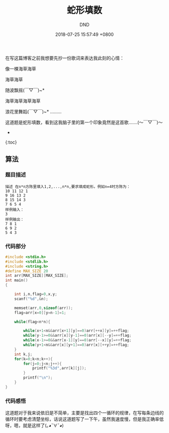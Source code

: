 ﻿---
layout: post
title:  "蛇形填数"
date:   2018-07-25 15:57:49 +0800
categories: C-program-language
tags: C-program-language
img: http://or4d8nhvk.bkt.clouddn.com/18-7-25/43622891.jpg
author: DND
---

在写这篇博客之前我想要先抄一份歌词来表达我此刻的心情：  

像一棵海草海草

海草海草

随波飘摇(￣▽￣)~*

海草海草海草海草

浪花里舞蹈(￣▽￣)~*
.........

这道题是蛇形填数，看到这我脑子里的第一个印象竟然是这首歌.......(～￣▽￣)～ 

* 
{:toc}

## 算法

### 题目描述
```
描述 在n*n方陈里填入1,2,...,n*n,要求填成蛇形。例如n=4时方陈为：
10 11 12 1
9 16 13 2
8 15 14 3
7 6 5 4
样例输入：
3
样例输出：
7 8 1
6 9 2
5 4 3
```

### 代码部分

```c++
#include <stdio.h>
#include <stdlib.h>
#include <string.h>
#define MAX_SIZE 20
int arr[MAX_SIZE][MAX_SIZE];
int main()
{

    int i,n,flag=0,x,y;
    scanf("%d",&n);

    memset(arr,0,sizeof(arr));
    flag=arr[x=0][y=n-1]=1;

    while(flag<n*n){

        while(x+1<n&&arr[x+1][y]==0)arr[++x][y]=++flag;
        while(y-1>=0&&arr[x][y-1]==0)arr[x][--y]=++flag;
        while(x-1>=0&&arr[x-1][y]==0)arr[--x][y]=++flag;
        while(y+1<n&&arr[x][y+1]==0)arr[x][++y]=++flag;
    }
    int k,j;
    for(k=0;k<n;k++){
        for(j=0;j<n;j++){
            printf("%3d",arr[k][j]);
        }
        printf("\n");
    }
}

```
### 代码感悟
这道题对于我来说依旧是不简单，主要是找出四个一循环的规律，在写每条边线的循环时要考虑清楚坐标，话说这道题写了一下午，虽然我速度慢，但是我正确率低呀，嗯，就是这样了(｡◕ˇ∀ˇ◕)
